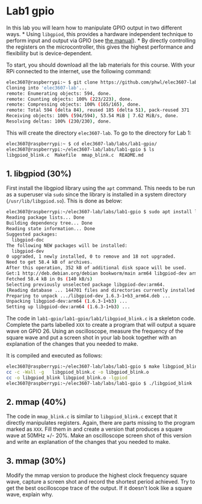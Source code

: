 # Lab1 gpio

In this lab you will learn how to manipulate GPIO output in two different
ways.
    * Using ```libgpiod```, this provides a hardware independent technique to perform input and output via GPIO (see [the manual](./libgpiod-ref.pdf)). 
    * By directly controlling the registers on the microcontroller, this gives the highest performance and flexibility but is device-dependent. 

To start, you should download all the lab materials for this course. With your 
RPi connected to the internet, use the following command:
```bash
elec3607@raspberrypi:~ $ git clone https://github.com/phwl/elec3607-lab.git
Cloning into 'elec3607-lab'...
remote: Enumerating objects: 594, done.
remote: Counting objects: 100% (223/223), done.
remote: Compressing objects: 100% (165/165), done.
remote: Total 594 (delta 84), reused 185 (delta 51), pack-reused 371
Receiving objects: 100% (594/594), 53.54 MiB | 7.62 MiB/s, done.
Resolving deltas: 100% (230/230), done.
```
This will create the directory ```elec3607-lab```. To go to the directory
for Lab 1:
```bash
elec3607@raspberrypi:~ $ cd elec3607-lab/labs/lab1-gpio/
elec3607@raspberrypi:~/elec3607-lab/labs/lab1-gpio $ ls
libgpiod_blink.c  Makefile  mmap_blink.c  README.md
```

## 1. libgpiod (30%)
First install the libgpiod library using the ```apt``` command. This needs
to be run as a superuser via ```sudo``` since the library is installed in 
a system directory (```/usr/lib/libgpiod.so```). This is done as below:

```bash
elec3607@raspberrypi:~/elec3607-lab/labs/lab1-gpio $ sudo apt install libgpiod-dev
Reading package lists... Done
Building dependency tree... Done
Reading state information... Done
Suggested packages:
  libgpiod-doc
The following NEW packages will be installed:
  libgpiod-dev
0 upgraded, 1 newly installed, 0 to remove and 18 not upgraded.
Need to get 58.4 kB of archives.
After this operation, 352 kB of additional disk space will be used.
Get:1 http://deb.debian.org/debian bookworm/main arm64 libgpiod-dev arm64 1.6.3-1+b3 [58.4 kB]
Fetched 58.4 kB in 0s (140 kB/s)  
Selecting previously unselected package libgpiod-dev:arm64.
(Reading database ... 144701 files and directories currently installed.)
Preparing to unpack .../libgpiod-dev_1.6.3-1+b3_arm64.deb ...
Unpacking libgpiod-dev:arm64 (1.6.3-1+b3) ...
Setting up libgpiod-dev:arm64 (1.6.3-1+b3) ...
```

The code in ```lab1-gpio/lab1-gpio/lab1/libgpiod_blink.c``` is a skeleton code. 
Complete the parts labelled ```XXX``` to create a program that will 
output a square wave on GPIO 26. Using an oscilloscope, measure the
frequency of the square wave and put a screen shot in your lab book
together with an explanation of the changes that you needed to make.

It is compiled and executed as follows:
```bash
elec3607@raspberrypi:~/elec3607-lab/labs/lab1-gpio $ make libgpiod_blink
cc -c -Wall -g   libgpiod_blink.c -o libgpiod_blink.o
cc -o libgpiod_blink libgpiod_blink.o -lgpiod 
elec3607@raspberrypi:~/elec3607-lab/labs/lab1-gpio $ ./libgpiod_blink
```

## 2. mmap (40%)
The code in ```mmap_blink.c``` is similar to ```libgpiod_blink.c``` except
that it directly manipulates registers. Again, there are parts missing to
the program marked as ```XXX```. Fill them in and create a version that
produces a square wave at 50MHz +/- 20%. Make an oscilloscope screen shot of this version and write an explanation of the changes that you needed to make.

## 3. mmap (30%)
Modify the mmap version to produce the highest clock frequency square wave,
capture a screen shot and record the shortest period achieved. Try to get the best oscilloscope trace of the
output. If it doesn't look like a square wave, explain why.
